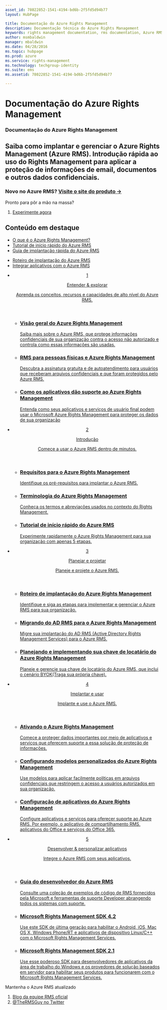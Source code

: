 ```yaml
---
asset_id: 78022852-1541-4194-bd6b-2f5fd5d94b77
layout: HubPage

title: Documentação do Azure Rights Management
description: Documentação técnica do Azure Rights Management
keywords: rights management documentation, rms documentation, Azure RMS documentation
author: msmbaldwin
manager: mbaldwin
ms.date: 04/28/2016
ms.topic: hubpage
ms.prod: azure
ms.service: rights-management
ms.technology: techgroup-identity
ms.suite: ems
ms.assetid: 78022852-1541-4194-bd6b-2f5fd5d94b77

---
```

# Documentação do Azure Rights Management
<article id="main">
    <section id="hero-content">
      <h1>Documentação do Azure Rights Management</h1>
      <h2>Saiba como implantar e gerenciar o Azure Rights Management (Azure RMS). Introdução rápida ao uso do Rights Management para aplicar a proteção de informações de email, documentos e outros dados confidenciais.</h2>
      <h3>Novo no Azure RMS? <a href="http://www.microsoft.com/en-us/server-cloud/products/azure-rights-management/" target="_blank">Visite o site do produto &rarr;</a></h3>
    </section>
    <aside class="alert section-border">
        <p>Pronto para pôr a mão na massa?</p>
        <ol class="action-list">
            <li><a href="https://portal.office.com/Signup/Signup.aspx?&OfferId=A43415D3-404C-4df3-B31B-AAD28118A778&dl=RIGHTSMANAGEMENT&ali=1#0" target="_blank" class="button-bordered button-translucent">Experimente agora</a></li>
        </ol>
    </aside>
    <section id="featured" class="container">
      <h2 class="section-heading"><span class="icon icon-warning"></span> Conteúdo em destaque</h2>
      <div class="features row">
        <ul class="column column-half">
          <li><a href="./understand-explore/what-is-azure-rms.md">O que é o Azure Rights Management?</a></li>
          <li><a href="./get-started/quick-start-tutorial.md">Tutorial de início rápido do Azure RMS</a></li>
          <li><a href="./get-started/rapid-deployment-guide.md">Guia de implantação rápida do Azure RMS</a></li>
        </ul>
        <ul class="column column-half">
          <li><a href="./plan-design/deployment-roadmap.md">Roteiro de implantação do Azure RMS</a></li>
          <li><a href="./develop/developers-guide.md">Integrar aplicativos com o Azure RMS</a></li>
        </ul>
      </div>
    </section>
    <div id="journeys">
      <section class="container">
        <ul class="journeys-list">
          <li class="journey-step">
            <header class="journey-step-header row">
              <a href="./understand-explore/azure-rights-management.md">
                <div class="title column-third">
                  <span class="step-number">1</span>
                  <p>Entender &amp; explorar</p>
                </div>
                <p class="description column-two-thirds">Aprenda os conceitos, recursos e capacidades de alto nível do Azure RMS.</p>
              </a>
            </header>
            <section class="journey-step-elements content">
              <ul class="row">
                <li class="column-third">
                  <a href="./understand-explore/azure-rights-management.md">
                    <h3>Visão geral do Azure Rights Management</h3>
                    <p>Saiba mais sobre o Azure RMS, que protege informações confidenciais de sua organização contra o acesso não autorizado e controla como essas informações são usadas.</p>
                  </a>
                </li>
                <li class="column-third">
                  <a href="./understand-explore/rms-for-individuals.md">
                    <h3>RMS para pessoas físicas e Azure Rights Management</h3>
                    <p>Descubra a assinatura gratuita e de autoatendimento para usuários que receberam arquivos confidenciais e que foram protegidos pelo Azure RMS.</p>
                  </a>
                </li>
                <li class="column-third">
                  <a href="./understand-explore/applications-support.md">
                    <h3>Como os aplicativos dão suporte ao Azure Rights Management</h3>
                    <p>Entenda como seus aplicativos e serviços de usuário final podem usar o Microsoft Azure Rights Management para proteger os dados de sua organização </p>
                  </a>
                </li>
              </ul>
            </section>
          </li>
          <li class="journey-step">
            <header class="journey-step-header row">
              <a href="./get-started/requirements-azure-rms.md">
                <div class="title column-third">
                  <span class="step-number">2</span>
                  <p>Introdução</p>
                </div>
                <p class="description column-two-thirds">Comece a usar o Azure RMS dentro de minutos.</p>
              </a>
            </header>
            <section class="journey-step-elements content">
              <ul class="row">
                <li class="column-third">
                  <a href="./get-started/requirements-azure-rms.md">
                    <h3>Requisitos para o Azure Rights Management</h3>
                    <p>Identifique os pré-requisitos para implantar o Azure RMS.</p>
                  </a>
                </li>
                <li class="column-third">
                  <a href="./get-started/terminology.md">
                    <h3>Terminologia do Azure Rights Management</h3>
                    <p>Conheça os termos e abreviações usados no contexto do Rights Management.</p>
                  </a>
                </li>
                <li class="column-third">
                  <a href="./get-started/quick-start-tutorial.md">
                    <h3>Tutorial de início rápido do Azure RMS</h3>
                    <p>Experimente rapidamente o Azure Rights Management para sua organização com apenas 5 etapas.</p>
                  </a>
                </li>
              </ul>
            </section>
          </li>
          <li class="journey-step">
            <header class="journey-step-header row">
              <a href="./plan-design/deployment-roadmap.md">
                <div class="title column-third">
                  <span class="step-number"> 3</span>
                  <p>Planejar e projetar</p>
                </div>
                <p class="description column-two-thirds">Planeje e projete o Azure RMS.</p>
              </a>
            </header>
            <section class="journey-step-elements content">
              <ul class="row">
                <li class="column-third">
                  <a href="./plan-design/deployment-roadmap.md">
                    <h3>Roteiro de implantação do Azure Rights Management</h3>
                    <p>Identifique e siga as etapas para implementar e gerenciar o Azure RMS para sua organização.</p>
                  </a>
                </li>
                <li class="column-third">
                  <a href="./plan-design/migrate-from-ad-rms-to-azure-rms.md">
                    <h3>Migrando do AD RMS para o Azure Rights Management</h3>
                    <p>Migre sua implantação do AD RMS (Active Directory Rights Management Services) para o Azure RMS.</p>
                  </a>
                </li>
                <li class="column-third">
                  <a href="./plan-design/plan-implement-tenant-key.md">
                    <h3>Planejando e implementando sua chave de locatário do Azure Rights Management</h3>
                    <p>Planeje e gerencie sua chave de locatário do Azure RMS, que inclui o cenário BYOK(Traga sua própria chave).</p>
                  </a>
                </li>
              </ul>
            </section>
          </li>
          <li class="journey-step">
            <header class="journey-step-header row">
              <a href="./deploy-use/activate-service.md">
                <div class="title column-third">
                  <span class="step-number"> 4</span>
                  <p>Implantar e usar</p>
                </div>
                <p class="description column-two-thirds">Implante e use o Azure RMS.</p>
              </a>
            </header>
            <section class="journey-step-elements content">
              <ul class="row">
                 <li class="column-third">
                 <a href="./deploy-use/activate-service.md">
                    <h3>Ativando o Azure Rights Management</h3>
                    <p>Comece a proteger dados importantes por meio de aplicativos e serviços que oferecem suporte a essa solução de proteção de informações.</p>
                  </a>
                </li>
                <li class="column-third">
                  <a href="./deploy-use/configure-custom-templates.md">
                    <h3>Configurando modelos personalizados do Azure Rights Management</h3>
                    <p>Use modelos para aplicar facilmente políticas em arquivos confidenciais que restringem o acesso a usuários autorizados em sua organização.</p>
                 </a>
                </li>
                <li class="column-third">
                  <a href="./deploy-use/configure-applications.md">
                    <h3>Configuração de aplicativos do Azure Rights Management</h3>
                    <p>Configure aplicativos e serviços para oferecer suporte ao Azure RMS. Por exemplo, o aplicativo de compartilhamento RMS, aplicativos do Office e serviços do Office 365.</p>
                 </a>
                </li>
              </ul>
            </section>
          </li>
          <li class="journey-step">
            <header class="journey-step-header row">
              <a href="./develop/developers-guide.md">
                <div class="title column-third">
                  <span class="step-number"> 5</span>
                  <p>Desenvolver &amp; personalizar aplicativos</p>
                </div>
                <p class="description column-two-thirds">Integre o Azure RMS com seus aplicativos.
                </p>
              </a>
            </header>
            <section class="journey-step-elements content">
              <ul class="row">
                <li class="column-third">
                  <a href="./develop/developers-guide.md">
                    <h3>Guia do desenvolvedor do Azure RMS</h3>
                    <p>Consulte uma coleção de exemplos de código de RMS fornecidos pela Microsoft e ferramentas de suporte Developer abrangendo todos os sistemas com suporte.</p>
                  </a>
                </li>
                <li class="column-third">
                  <a href="./develop/active-directory-rights-management-services-multi-platform-thin-client-sdk-portal.md">
                    <h3>Microsoft Rights Management SDK 4.2</h3>
                    <p>Use este SDK de última geração para habilitar o Android, iOS, Mac OS X, Windows Phone/RT e aplicativos de dispositivo Linux/C++ com o Microsoft Rights Management Services.</p>
                  </a>
                </li>
                <li class="column-third">
                  <a href="./develop/microsoft-information-protection-and-control-client-portal.md">
                    <h3>Microsoft Rights Management SDK 2.1</h3>
                    <p>Use esse poderoso SDK para desenvolvedores de aplicativos da área de trabalho do Windows e os provedores de solução baseados em servidor para habilitar seus produtos para funcionarem com o Microsoft Rights Management Services.</p>
                  </a>
                </li>
              </ul>
            </section>
          </li>
        </ul>
      </section>
    </div>
    <aside class="alert alert-social">
      <p>Mantenha o Azure RMS atualizado <ol class="action-list">
        <li><a href="http://blogs.technet.com/b/rms/" target="_blank" class="button-bordered button-translucent">Blog da equipe RMS oficial</a></li>
        <li><a href="https://twitter.com/TheRMSGuy" target="_blank" class="button-bordered button-translucent">@TheRMSGuy no Twitter</a></li>
      </ol>
    </aside>
</article>


<!--HONumber=May16_HO3-->


